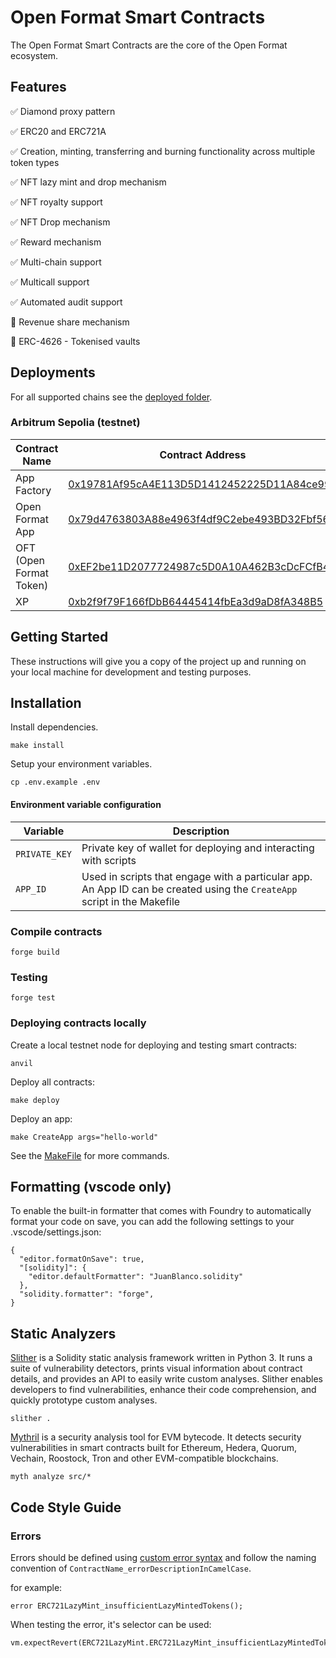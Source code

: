 # Open Format Smart Contracts

The Open Format Smart Contracts are the core of the Open Format ecosystem.

## Features

✅ Diamond proxy pattern

✅ ERC20 and ERC721A

✅ Creation, minting, transferring and burning functionality across multiple token types

✅ NFT lazy mint and drop mechanism

✅ NFT royalty support

✅ NFT Drop mechanism

✅ Reward mechanism

✅ Multi-chain support

✅ Multicall support

✅ Automated audit support

🔨 Revenue share mechanism

🔨 ERC-4626 - Tokenised vaults

## Deployments

For all supported chains see the [deployed folder](/deployed).

### Arbitrum Sepolia (testnet)
| Contract Name           | Contract Address                                                                                                             | Contract Type |
| ----------------------- | ---------------------------------------------------------------------------------------------------------------------------- | ------------- |
| App Factory             | [0x19781Af95cA4E113D5D1412452225D11A84ce992](https://sepolia.arbiscan.io/address/0x19781Af95cA4E113D5D1412452225D11A84ce992) | AppFactory    |
| Open Format App         | [0x79d4763803A88e4963f4df9C2ebe493BD32Fbf56](https://sepolia.arbiscan.io/address/0x79d4763803A88e4963f4df9C2ebe493BD32Fbf56) | App           |
| OFT (Open Format Token) | [0xEF2be11D2077724987c5D0A10A462B3cDcFCfB4d](https://sepolia.arbiscan.io/address/0xEF2be11D2077724987c5D0A10A462B3cDcFCfB4d) | ERC20Base     |
| XP                      | [0xb2f9f79F166fDbB64445414fbEa3d9aD8fA348B5](https://sepolia.arbiscan.io/address/0xb2f9f79f166fdbb64445414fbea3d9ad8fa348b5) | ERC20Base     |


## Getting Started

These instructions will give you a copy of the project up and running on your local machine for development and testing purposes.

## Installation

Install dependencies.

```
make install
```

Setup your environment variables.

```
cp .env.example .env
```

#### Environment variable configuration

| Variable      | Description                                                                                                              |
| ------------- | ------------------------------------------------------------------------------------------------------------------------ |
| `PRIVATE_KEY` | Private key of wallet for deploying and interacting with scripts                                                         |
| `APP_ID`      | Used in scripts that engage with a particular app. An App ID can be created using the `CreateApp` script in the Makefile |

### Compile contracts

```
forge build
```

### Testing

```
forge test
```

### Deploying contracts locally

Create a local testnet node for deploying and testing smart contracts:

```
anvil
```

Deploy all contracts:

```
make deploy
```

Deploy an app:

```
make CreateApp args="hello-world"
```

See the [MakeFile](Makefile) for more commands.

## Formatting (vscode only)

To enable the built-in formatter that comes with Foundry to automatically format your code on save, you can add the following settings to your .vscode/settings.json:

```
{
  "editor.formatOnSave": true,
  "[solidity]": {
    "editor.defaultFormatter": "JuanBlanco.solidity"
  },
  "solidity.formatter": "forge",
}
```

## Static Analyzers

[Slither](https://github.com/crytic/slither) is a Solidity static analysis framework written in Python 3. It runs a suite of vulnerability detectors, prints visual information about contract details, and provides an API to easily write custom analyses. Slither enables developers to find vulnerabilities, enhance their code comprehension, and quickly prototype custom analyses.

```
slither .
```

[Mythril](https://github.com/ConsenSys/mythril) is a security analysis tool for EVM bytecode. It detects security vulnerabilities in smart contracts built for Ethereum, Hedera, Quorum, Vechain, Roostock, Tron and other EVM-compatible blockchains.

```
myth analyze src/*
```

## Code Style Guide

### Errors

Errors should be defined using [custom error syntax](https://blog.soliditylang.org/2021/04/21/custom-errors/) and follow the naming convention of `ContractName_errorDescriptionInCamelCase`.

for example:

```solidity
error ERC721LazyMint_insufficientLazyMintedTokens();
```

When testing the error, it's selector can be used:

```solidity
vm.expectRevert(ERC721LazyMint.ERC721LazyMint_insufficientLazyMintedTokens.selector);
```
